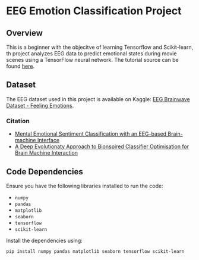 # EEG Emotion Classification Project

## Overview

This is a beginner with the objecitve of learning Tensorflow and Scikit-learn, th project analyzes EEG data to predict emotional states during movie scenes using a TensorFlow neural network. The tutorial source can be found [here](https://www.youtube.com/watch?v=IAQdqaoHrfE).

## Dataset

The EEG dataset used in this project is available on Kaggle: [EEG Brainwave Dataset - Feeling Emotions](https://www.kaggle.com/datasets/birdy654/eeg-brainwave-dataset-feeling-emotions/data).
### Citation


- [Mental Emotional Sentiment Classification with an EEG-based Brain-machine Interface](https://www.researchgate.net/publication/329403546_Mental_Emotional_Sentiment_Classification_with_an_EEG-based_Brain-machine_Interface)
- [A Deep Evolutionaty Approach to Bionspired Classifier Optimisation for Brain Machine Interaction](https://www.researchgate.net/publication/335173767_A_Deep_Evolutionary_Approach_to_Bioinspired_Classifier_Optimisation_for_Brain-Machine_Interaction)
  
## Code Dependencies

Ensure you have the following libraries installed to run the code:

- `numpy`
- `pandas`
- `matplotlib`
- `seaborn`
- `tensorflow`
- `scikit-learn`

Install the dependencies using:

```bash
pip install numpy pandas matplotlib seaborn tensorflow scikit-learn
